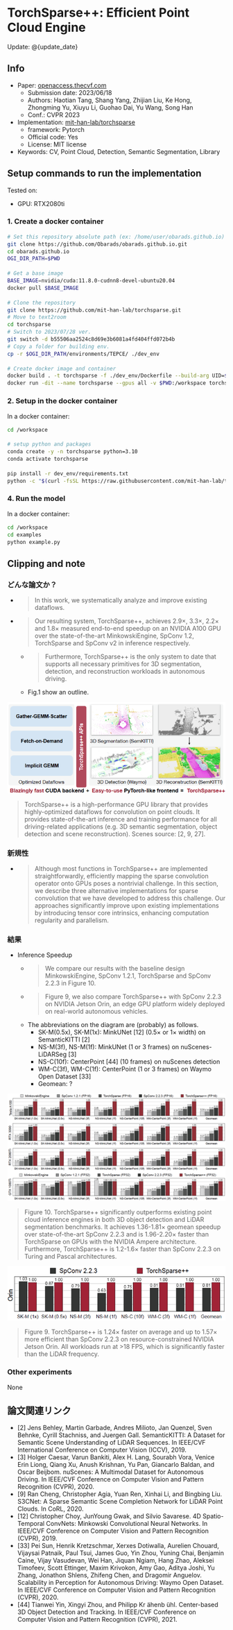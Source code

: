 # TorchSparse++: Efficient Point Cloud Engine

Update: @{update_date}

## Info
- Paper: [openaccess.thecvf.com](https://openaccess.thecvf.com/content/CVPR2023W/WAD/html/Tang_TorchSparse_Efficient_Point_Cloud_Engine_CVPRW_2023_paper.html)
  - Submission date: 2023/06/18
  - Authors: Haotian Tang, Shang Yang, Zhijian Liu, Ke Hong, Zhongming Yu, Xiuyu Li, Guohao Dai, Yu Wang, Song Han
  - Conf.: CVPR 2023
- Implementation: [mit-han-lab/torchsparse](https://github.com/mit-han-lab/torchsparse)
  - framework: Pytorch
  - Official code: Yes
  - License: MIT license
- Keywords: CV, Point Cloud, Detection, Semantic Segmentation, Library

## Setup commands to run the implementation
Tested on:
- GPU: RTX2080ti

### 1. Create a docker container
```bash
# Set this repository absolute path (ex: /home/user/obarads.github.io)
git clone https://github.com/Obarads/obarads.github.io.git
cd obarads.github.io
OGI_DIR_PATH=$PWD

# Get a base image
BASE_IMAGE=nvidia/cuda:11.8.0-cudnn8-devel-ubuntu20.04
docker pull $BASE_IMAGE

# Clone the repository
git clone https://github.com/mit-han-lab/torchsparse.git
# Move to text2room
cd torchsparse
# Switch to 2023/07/28 ver.
git switch -d b55506aa2524c8d69e3b6081a4fd404ffd072b4b
# Copy a folder for building env.
cp -r $OGI_DIR_PATH/environments/TEPCE/ ./dev_env

# Create docker image and container
docker build . -t torchsparse -f ./dev_env/Dockerfile --build-arg UID=$(id -u) --build-arg GID=$(id -g) --build-arg BASE_IMAGE=$BASE_IMAGE
docker run -dit --name torchsparse --gpus all -v $PWD:/workspace torchsparse
```

### 2. Setup in the docker container
In a docker container:
```bash
cd /workspace

# setup python and packages
conda create -y -n torchsparse python=3.10
conda activate torchsparse

pip install -r dev_env/requirements.txt
python -c "$(curl -fsSL https://raw.githubusercontent.com/mit-han-lab/torchsparse/master/install.py)"
```

### 4. Run the model
In a docker container:
```bash
cd /workspace
cd examples
python example.py
```

## Clipping and note
### どんな論文か？
- > In this work, we systematically analyze and improve existing dataflows.
- > Our resulting system, TorchSparse++, achieves 2.9×, 3.3×, 2.2× and 1.8× measured end-to-end speedup on an NVIDIA A100 GPU over the state-of-the-art MinkowskiEngine, SpConv 1.2, TorchSparse and SpConv v2 in inference respectively.
  - > Furthermore, TorchSparse++ is the only system to date that supports all necessary primitives for 3D segmentation, detection, and reconstruction workloads in autonomous driving.
  - Fig.1 show an outline.

![fig1](img/TEPCE/fig1.png)

> TorchSparse++ is a high-performance GPU library that provides highly-optimized dataflows for convolution on point clouds. It provides state-of-the-art inference and training performance for all driving-related applications (e.g. 3D semantic segmentation, object detection and scene reconstruction). Scenes source: [2, 9, 27].

### 新規性
- > Although most functions in TorchSparse++ are implemented straightforwardly, efficiently mapping the sparse convolution operator onto GPUs poses a nontrivial challenge. In this section, we describe three alternative implementations for sparse convolution that we have developed to address this challenge. Our approaches significantly improve upon existing implementations by introducing tensor core intrinsics, enhancing computation regularity and parallelism.

### 結果
- Inference Speedup
  - > We compare our results with the baseline design MinkowskiEngine, SpConv 1.2.1, TorchSparse and SpConv 2.2.3 in Figure 10.
  - > Figure 9, we also compare TorchSparse++ with SpConv 2.2.3 on NVIDIA Jetson Orin, an edge GPU platform widely deployed on real-world autonomous vehicles.
  - The abbreviations on the diagram are (probably) as follows.
    - SK-M(0.5x), SK-M(1x): MinkUNet [12] (0.5× or 1× width) on SemanticKITTI [2]
    - NS-M(3f), NS-M(1f): MinkUNet (1 or 3 frames) on nuScenes-LiDARSeg [3]
    - NS-C(10f): CenterPoint [44] (10 frames) on nuScenes detection
    - WM-C(3f), WM-C(1f): CenterPoint (1 or 3 frames) on Waymo Open Dataset [33]
    - Geomean: ?

![fig10](img/TEPCE/fig10.png)

> Figure 10. TorchSparse++ significantly outperforms existing point cloud inference engines in both 3D object detection and LiDAR segmentation benchmarks. It achieves 1.36-1.81× geomean speedup over state-of-the-art SpConv 2.2.3 and is 1.96-2.20× faster than TorchSparse on GPUs with the NVIDIA Ampere architecture. Furthermore, TorchSparse++ is 1.2-1.6× faster than SpConv 2.2.3 on Turing and Pascal architectures.

![fig9](img/TEPCE/fig9.png)

> Figure 9. TorchSparse++ is 1.24× faster on average and up to 1.57× more efficient than SpConv 2.2.3 on resource-constrained NVIDIA Jetson Orin. All workloads run at >18 FPS, which is significantly faster than the LiDAR frequency.

### Other experiments
None

## 論文関連リンク
- [2] Jens Behley, Martin Garbade, Andres Milioto, Jan Quenzel, Sven Behnke, Cyrill Stachniss, and Juergen Gall. SemanticKITTI: A Dataset for Semantic Scene Understanding of LiDAR Sequences. In IEEE/CVF International Conference on Computer Vision (ICCV), 2019.
- [3] Holger Caesar, Varun Bankiti, Alex H. Lang, Sourabh Vora, Venice Erin Liong, Qiang Xu, Anush Krishnan, Yu Pan, Giancarlo Baldan, and Oscar Beijbom. nuScenes: A Multimodal Dataset for Autonomous Driving. In IEEE/CVF Conference on Computer Vision and Pattern Recognition (CVPR), 2020.
- [9] Ran Cheng, Christopher Agia, Yuan Ren, Xinhai Li, and Bingbing Liu. S3CNet: A Sparse Semantic Scene Completion Network for LiDAR Point Clouds. In CoRL, 2020.
- [12] Christopher Choy, JunYoung Gwak, and Silvio Savarese. 4D Spatio-Temporal ConvNets: Minkowski Convolutional Neural Networks. In IEEE/CVF Conference on Computer Vision and Pattern Recognition (CVPR), 2019.
- [33] Pei Sun, Henrik Kretzschmar, Xerxes Dotiwalla, Aurelien Chouard, Vijaysai Patnaik, Paul Tsui, James Guo, Yin Zhou, Yuning Chai, Benjamin Caine, Vijay Vasudevan, Wei Han, Jiquan Ngiam, Hang Zhao, Aleksei Timofeev, Scott Ettinger, Maxim Krivokon, Amy Gao, Aditya Joshi, Yu Zhang, Jonathon Shlens, Zhifeng Chen, and Dragomir Anguelov. Scalability in Perception for Autonomous Driving: Waymo Open Dataset. In IEEE/CVF Conference on Computer Vision and Pattern Recognition (CVPR), 2020.
- [44] Tianwei Yin, Xingyi Zhou, and Philipp Kr ̈ahenb ̈uhl. Center-based 3D Object Detection and Tracking. In IEEE/CVF Conference on Computer Vision and Pattern Recognition (CVPR), 2021.

